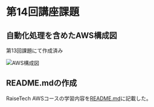 # 第14回講座課題

## 自動化処理を含めたAWS構成図
第13回課題にて作成済み

![AWS構成図](./lecture13/lecture13-images/13−13_AWS.drawio.png)

## README.mdの作成
RaiseTech AWSコースの学習内容を[README.md](./README.md)に記載した。
